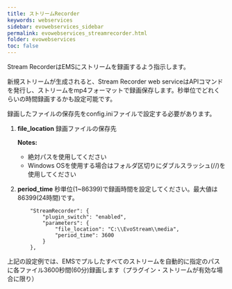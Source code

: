 ```yaml
---
title: ストリームRecorder
keywords: webservices
sidebar: evowebservices_sidebar
permalink: evowebservices_streamrecorder.html
folder: evowebservices
toc: false
---
```



Stream RecorderはEMSにストリームを録画するよう指示します。

新規ストリームが生成されると、Stream Recorder web serviceはAPIコマンドを発行し、ストリームをmp4フォーマットで録画保存します。秒単位でどれくらいの時間録画するかも設定可能です。

録画したファイルの保存先をconfig.iniファイルで設定する必要があります。

1. **file_location** 録画ファイルの保存先

   **Notes:**

   - 絶対パスを使用してください
   - Windows OSを使用する場合はフォルダ区切りにダブルスラッシュ(//)を使用してください

2. **period_time**  秒単位(1~86399)で録画時間を設定してください。最大値は86399(24時間)です。

   ```
       "StreamRecorder": {
           "plugin_switch": "enabled",
           "parameters": {
               "file_location": "C:\\EvoStream\\media",
               "period_time": 3600
           }
       },
   ```

上記の設定例では、EMSでプルしたすべてのストリームを自動的に指定のパスに各ファイル3600秒間(60分)録画します（プラグイン・ストリームが有効な場合に限り）
